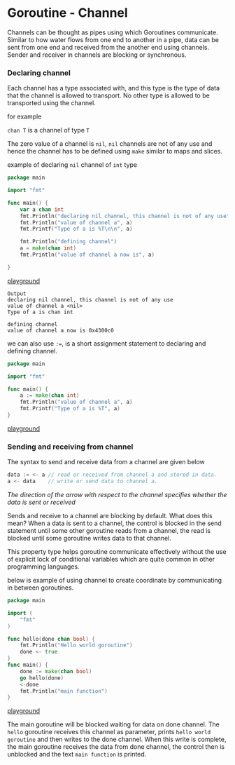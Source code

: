 # Goroutine - Channel

Channels can be thought as pipes using which Goroutines communicate. Similar to how water flows from one end to another in a pipe, data can be sent from one end and received from the another end using channels. Sender and receiver in channels are blocking or synchronous.

### Declaring channel
Each channel has a type associated with, and this type is the type of data that the channel is allowed to transport. No other type is allowed to be transported using the channel.

for example 

`chan T` is a channel of type `T`

The zero value of a channel is `nil`, `nil` channels are not of any use and hence the channel has to be defined using `make` similar to maps and slices.


example of declaring `nil` channel of `int` type
```go
package main

import "fmt"

func main() {  
    var a chan int
    fmt.Println("declaring nil channel, this channel is not of any use")
    fmt.Println("value of channel a", a)
    fmt.Printf("Type of a is %T\n\n", a)

    fmt.Println("defining channel")
    a = make(chan int)
    fmt.Println("value of channel a now is", a)

}
```
[playground](https://play.golang.org/p/wQwnQPvdyP8) 


```
Output
declaring nil channel, this channel is not of any use
value of channel a <nil>
Type of a is chan int

defining channel
value of channel a now is 0x4300c0
```

we can also use `:=`, is a short assignment statement to declaring and defining channel.


```go
package main

import "fmt"

func main() {  
    a := make(chan int)
    fmt.Println("value of channel a", a)
    fmt.Printf("Type of a is %T", a)
}
```
[playground](https://play.golang.org/p/Z9hOeUEyAiu)


### Sending and receiving from channel
The syntax to send and receive data from a channel are given below

```go
data := <- a // read or received from channel a and stored in data.
a <- data    // write or send data to channel a.  
```

_The direction of the arrow with respect to the channel specifies whether the data is sent or received_

Sends and receive to a channel are blocking by default. What does this mean? When a data is sent to a channel, the control is blocked in the send statement until some other goroutine reads from a channel, the read is blocked until some goroutine writes data to that channel. 

This property type helps goroutine communicate effectively without the use of explicit lock of conditional variables which are quite common in other programming languages. 

below is example of using channel to create coordinate by communicating in between goroutines.

```go
package main

import (  
    "fmt"
)

func hello(done chan bool) {  
    fmt.Println("Hello world goroutine")
    done <- true
}
func main() {  
    done := make(chan bool)
    go hello(done)
    <-done
    fmt.Println("main function")
}
```
[playground](https://play.golang.org/p/mo-UkDH6Ygm)

The main goroutine will be blocked waiting for data on done channel. The `hello` goroutine receives this channel as parameter, prints `hello world goroutine` and then writes to the done channel. When this write is complete, the main goroutine receives the data from done channel, the control then is unblocked and the text `main function` is printed.